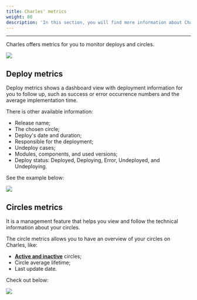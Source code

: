 ```yaml
---
title: Charles' metrics
weight: 80
description: 'In this section, you will find more information about Charle''s metrics.'
---
```


---

Charles offers metrics for you to monitor deploys and circles. 

![](//metrics-circ-e-deplo.png)

## Deploy metrics

Deploy metrics shows a dashboard view with deployment information for you to follow up, such as success or error occurrence numbers and the average implementation time.

There is other available information: 

* Release name;
* The chosen circle;
* Deploy's date and duration;
* Responsible for the deployment;
* Undeploy cases;
* Modules, components, and used versions;
* Deploy status: Deployed, Deploying, Error, Undeployed, and Undeploying.

See the example below:  

![](//deploy.gif)

## Circles metrics 

It is a management feature that helps you view and follow the technical information about your circles.

The circle metrics allows you to have an overview of your circles on Charles, like:  

* [**Active and inactive**](../../circles#active-and-inactive-circles) circles;
* Circle average lifetime;
* Last update date.

Check out below: 

![](//erro.gif)
